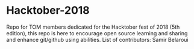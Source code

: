 # Hacktober-2018
Repo for TOM members dedicated for the Hacktober fest of 2018 (5th edition), this repo is here to encourage open source learning and sharing and enhance git/github using abilities.
List of contributors: 
Samir Belaroui
